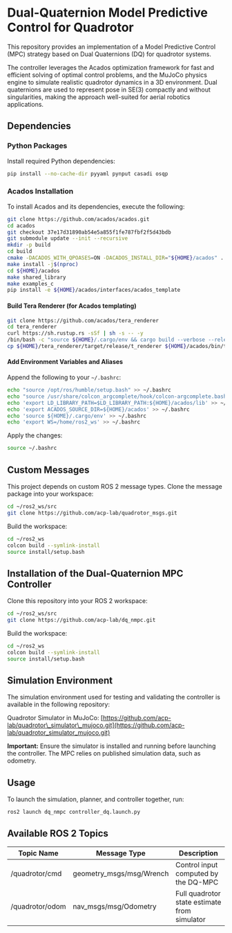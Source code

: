 # Dual-Quaternion Model Predictive Control for Quadrotor

This repository provides an implementation of a Model Predictive Control (MPC) strategy based on Dual Quaternions (DQ) for quadrotor systems.

The controller leverages the Acados optimization framework for fast and efficient solving of optimal control problems, and the MuJoCo physics engine to simulate realistic quadrotor dynamics in a 3D environment. Dual quaternions are used to represent pose in SE(3) compactly and without singularities, making the approach well-suited for aerial robotics applications.

## Dependencies

### Python Packages

Install required Python dependencies:

```bash
pip install --no-cache-dir pyyaml pynput casadi osqp
````

### Acados Installation

To install Acados and its dependencies, execute the following:

```bash
git clone https://github.com/acados/acados.git
cd acados
git checkout 37e17d31890ab54e5a855f1fe787fbf2f5d43bdb
git submodule update --init --recursive
mkdir -p build
cd build
cmake -DACADOS_WITH_QPOASES=ON -DACADOS_INSTALL_DIR="${HOME}/acados" ..
make install -j$(nproc)
cd ${HOME}/acados 
make shared_library 
make examples_c
pip install -e ${HOME}/acados/interfaces/acados_template
```

#### Build Tera Renderer (for Acados templating)

```bash
git clone https://github.com/acados/tera_renderer
cd tera_renderer
curl https://sh.rustup.rs -sSf | sh -s -- -y
/bin/bash -c "source ${HOME}/.cargo/env && cargo build --verbose --release"
cp ${HOME}/tera_renderer/target/release/t_renderer ${HOME}/acados/bin/t_renderer
```

#### Add Environment Variables and Aliases

Append the following to your `~/.bashrc`:

```bash
echo "source /opt/ros/humble/setup.bash" >> ~/.bashrc
echo "source /usr/share/colcon_argcomplete/hook/colcon-argcomplete.bash" >> ~/.bashrc
echo 'export LD_LIBRARY_PATH=$LD_LIBRARY_PATH:${HOME}/acados/lib' >> ~/.bashrc
echo 'export ACADOS_SOURCE_DIR=${HOME}/acados' >> ~/.bashrc
echo 'source ${HOME}/.cargo/env' >> ~/.bashrc
echo 'export WS=/home/ros2_ws' >> ~/.bashrc
```

Apply the changes:

```bash
source ~/.bashrc
```

## Custom Messages

This project depends on custom ROS 2 message types. Clone the message package into your workspace:

```bash
cd ~/ros2_ws/src  
git clone https://github.com/acp-lab/quadrotor_msgs.git
```

Build the workspace:

```bash
cd ~/ros2_ws
colcon build --symlink-install  
source install/setup.bash
```

## Installation of the Dual-Quaternion MPC Controller

Clone this repository into your ROS 2 workspace:

```bash
cd ~/ros2_ws/src  
git clone https://github.com/acp-lab/dq_nmpc.git
```

Build the workspace:

```bash
cd ~/ros2_ws
colcon build --symlink-install  
source install/setup.bash
```

## Simulation Environment

The simulation environment used for testing and validating the controller is available in the following repository:

Quadrotor Simulator in MuJoCo: [https://github.com/acp-lab/quadrotor\_simulator\_mujoco.git](https://github.com/acp-lab/quadrotor_simulator_mujoco.git)

**Important:** Ensure the simulator is installed and running before launching the controller. The MPC relies on published simulation data, such as odometry.

## Usage

To launch the simulation, planner, and controller together, run:

```bash
ros2 launch dq_nmpc controller_dq.launch.py
```

## Available ROS 2 Topics

| Topic Name      | Message Type              | Description                                  |
| --------------- | ------------------------- | -------------------------------------------- |
| /quadrotor/cmd  | geometry\_msgs/msg/Wrench | Control input computed by the DQ-MPC         |
| /quadrotor/odom | nav\_msgs/msg/Odometry    | Full quadrotor state estimate from simulator |

```
```
